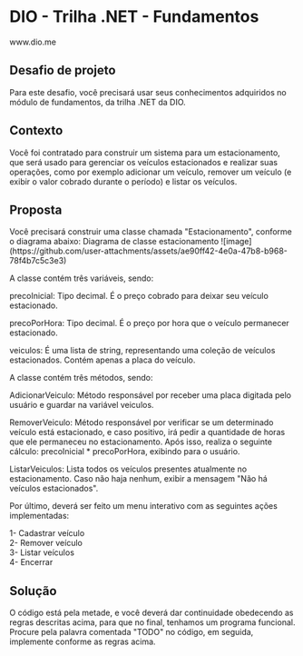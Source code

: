 <H1> DIO - Trilha .NET - Fundamentos </H1>
<a>www.dio.me</a>

<h2>Desafio de projeto</h2>
Para este desafio, você precisará usar seus conhecimentos adquiridos no módulo de fundamentos, da trilha .NET da DIO.

<h2>Contexto</h2>
Você foi contratado para construir um sistema para um estacionamento, que será usado para gerenciar os veículos estacionados e realizar suas operações, como por exemplo adicionar um veículo, remover um veículo (e exibir o valor cobrado durante o período) e listar os veículos.

<h2>Proposta</h2>
Você precisará construir uma classe chamada "Estacionamento", conforme o diagrama abaixo: Diagrama de classe estacionamento
![image](https://github.com/user-attachments/assets/ae90ff42-4e0a-47b8-b968-78f4b7c5c3e3)



A classe contém três variáveis, sendo:

precoInicial: Tipo decimal. É o preço cobrado para deixar seu veículo estacionado.

precoPorHora: Tipo decimal. É o preço por hora que o veículo permanecer estacionado.

veiculos: É uma lista de string, representando uma coleção de veículos estacionados. Contém apenas a placa do veículo.

A classe contém três métodos, sendo:

AdicionarVeiculo: Método responsável por receber uma placa digitada pelo usuário e guardar na variável veiculos.

RemoverVeiculo: Método responsável por verificar se um determinado veículo está estacionado, e caso positivo, irá pedir a quantidade de horas que ele permaneceu no estacionamento. Após isso, realiza o seguinte cálculo: precoInicial * precoPorHora, exibindo para o usuário.

ListarVeiculos: Lista todos os veículos presentes atualmente no estacionamento. Caso não haja nenhum, exibir a mensagem "Não há veículos estacionados".

Por último, deverá ser feito um menu interativo com as seguintes ações implementadas:

  1- Cadastrar veículo </br>
  2- Remover veículo </br>
  3- Listar veículos </br>
  4- Encerrar
<h2>Solução</h2>
O código está pela metade, e você deverá dar continuidade obedecendo as regras descritas acima, para que no final, tenhamos um programa funcional. Procure pela palavra comentada "TODO" no código, em seguida, implemente conforme as regras acima.
